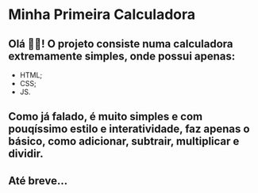 # Minha Primeira Calculadora

## Olá 👋🏾! O projeto consiste numa calculadora extremamente simples, onde possui apenas:

- HTML;
- CSS;
- JS.

## Como já falado, é muito simples e com pouqíssimo estilo e interatividade, faz apenas o básico, como adicionar, subtrair, multiplicar e dividir.

## Até breve...
